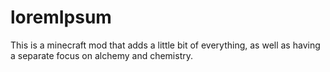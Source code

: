 loremIpsum
==========
This is a minecraft mod that adds a little bit of everything, as well as having a separate focus on alchemy and chemistry.
